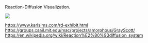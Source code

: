 Reaction-Diffusion Visualization.

![](redif.gif)

https://www.karlsims.com/rd-exhibit.html
https://groups.csail.mit.edu/mac/projects/amorphous/GrayScott/
https://en.wikipedia.org/wiki/Reaction%E2%80%93diffusion_system
